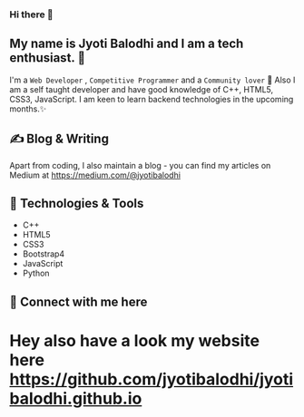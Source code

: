 ### Hi there 👋 

## My name is Jyoti Balodhi and I am a tech enthusiast. 🧐
I'm a `Web Developer` , `Competitive Programmer` and a `Community lover` 💖 Also I am a self taught developer and have good knowledge of C++, HTML5, CSS3, JavaScript. I am keen to learn backend technologies in the upcoming months.✨

## ✍ Blog & Writing

Apart from coding, I also maintain a blog - you can find my articles on Medium at https://medium.com/@jyotibalodhi 

## 🔧 Technologies & Tools

<ul>
  <li>C++</li>
  <li>HTML5</li>  
  <li>CSS3</li>
  <li>Bootstrap4</li>
  <li>JavaScript</li>
  <li>Python</li>
</ul>

## 🤝 Connect with me here 
  
[1.2]: http://i.imgur.com/wWzX9uB.png (twitter icon without padding)
[2.2]: http://i.imgur.com/9I6NRUm.png (github icon without padding)
[3.2]: https://raw.githubusercontent.com/MartinHeinz/MartinHeinz/master/linkedin-3-16.png (LinkedIn icon without padding)

<!-- links to social media accounts -->

[1]: https://twitter.com/JyotiBalodhi?s=03
[2]: https://github.com/jyotibalodhi
[3]: https://www.linkedin.com/in/jyoti-balodhi-88740414b

# Hey also have a look my website here https://github.com/jyotibalodhi/jyotibalodhi.github.io

